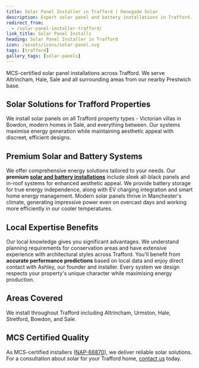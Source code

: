 ```yaml
---
title: Solar Panel Installer in Trafford | Renegade Solar
description: Expert solar panel and battery installations in Trafford. MCS certified specialists serving Altrincham, Hale, Sale and across Trafford.
redirect_from:
  - /solar-panel-installer-trafford/
link_title: Solar Panel Installs
heading: Solar Panel Installer in Trafford
icon: /assets/icons/solar-panel.svg
tags: [trafford]
gallery_tags: [solar-panels]
---
```


MCS-certified solar panel installations across Trafford. We serve Altrincham, Hale, Sale and all surrounding areas from our nearby Prestwich base.

## Solar Solutions for Trafford Properties

We install solar panels on all Trafford property types - Victorian villas in Bowdon, modern homes in Sale, and everything between. Our systems maximise energy generation while maintaining aesthetic appeal with discreet, efficient designs.

## Premium Solar and Battery Systems

We offer comprehensive energy solutions tailored to your needs. Our **premium [solar and battery installations](/services/solar-and-battery-installations/)** include sleek all-black panels and in-roof systems for enhanced aesthetic appeal. We provide battery storage for true energy independence, along with EV charging integration and smart home energy management. Modern solar panels thrive in Manchester's climate, generating impressive power even on overcast days and working more efficiently in our cooler temperatures.

## Local Expertise Benefits

Our local knowledge gives you significant advantages. We understand planning requirements for conservation areas and have extensive experience with architectural styles across Trafford. You'll benefit from **accurate performance predictions** based on local data and enjoy direct contact with Ashley, our founder and installer. Every system we design respects your property's unique character while maximising energy production.

## Areas Covered

We install throughout Trafford including Altrincham, Urmston, Hale, Stretford, Bowdon, and Sale.

## MCS Certified Quality

As MCS-certified installers ([NAP-66870](https://mcscertified.com/find-an-installer/)), we deliver reliable solar solutions. For a consultation about solar for your Trafford home, [contact us](/contact/) today.
